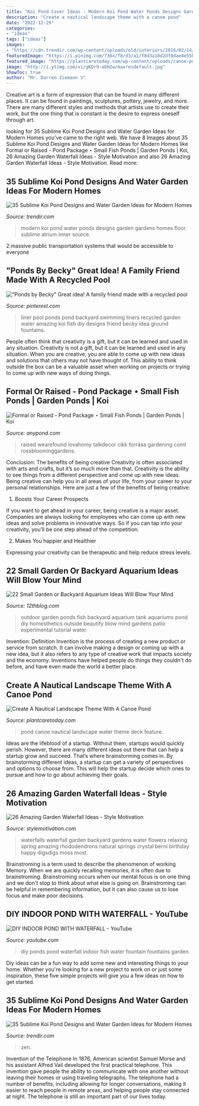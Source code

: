 ```yaml
---
title: "Koi Pond Cover Ideas - Modern Koi Pond Water Ponds Designs Garden Gardens Homes Floor Sublime Atrium Inner Source"
description: "Create a nautical landscape theme with a canoe pond"
date: "2022-12-29"
categories:
- "ideas"
tags: ["ideas"]
images:
- "https://cdn.trendir.com/wp-content/uploads/old/interiors/2016/02/14/koi-ponds-and-water-gardens-for-modern-homes-18.jpg"
featuredImage: "https://i.pinimg.com/736x/f8/d3/a1/f8d3a18d2df8dae4e55b6c61976282b8--pond-ideas-backyard-ideas.jpg"
featured_image: "https://plantcaretoday.com/wp-content/uploads/canoe-pond-deck-water-feature-12-31-2016.jpg"
image: "http://i.ytimg.com/vi/gKDr9-aEH2w/maxresdefault.jpg"
ShowToc: true
author: "Mr. Darren Ziemann V"
---
```



Creative art is a form of expression that can be found in many different places. It can be found in paintings, sculptures, pottery, jewelry, and more. There are many different styles and methods that artists use to create their work, but the one thing that is constant is the desire to express oneself through art.

	

		
looking for 35 Sublime Koi Pond Designs and Water Garden Ideas for Modern Homes you've came to the right web. We have 8 Images about 35 Sublime Koi Pond Designs and Water Garden Ideas for Modern Homes like Formal or Raised - Pond Package ⋆ Small Fish Ponds | Garden Ponds | Koi, 26 Amazing Garden Waterfall Ideas - Style Motivation and also 26 Amazing Garden Waterfall Ideas - Style Motivation. Read more:
		
    
## 35 Sublime Koi Pond Designs And Water Garden Ideas For Modern Homes

<img loading=lazy src="https://cdn.trendir.com/wp-content/uploads/old/interiors/2016/02/14/koi-ponds-and-water-gardens-for-modern-homes-15.jpg" onerror="this.onerror=null;this.src='https://tse3.mm.bing.net/th?id=OIP.ZsTTvpgRY4k8lyL8Zvvk-AHaLH&amp;pid=15.1';" alt="35 Sublime Koi Pond Designs and Water Garden Ideas for Modern Homes">

_Source: trendir.com_

>modern koi pond water ponds designs garden gardens homes floor sublime atrium inner source. 

	

2.massive public transportation systems that would be accessible to everyone

    
## &quot;Ponds By Becky&quot; Great Idea! A Family Friend Made With A Recycled Pool

<img loading=lazy src="https://i.pinimg.com/736x/f8/d3/a1/f8d3a18d2df8dae4e55b6c61976282b8--pond-ideas-backyard-ideas.jpg" onerror="this.onerror=null;this.src='https://tse2.mm.bing.net/th?id=OIP.DRJUKFN8cdyBiywtwe-pXgHaFj&amp;pid=15.1';" alt="&quot;Ponds by Becky&quot; Great idea! A family friend made with a recycled pool">

_Source: pinterest.com_

>liner pool ponds pond backyard swimming liners recycled garden water amazing koi fish diy designs friend becky idea ground fountains. 

	

People often think that creativity is a gift, but it can be learned and used in any situation.
Creativity is not a gift, but it can be learned and used in any situation. When you are creative, you are able to come up with new ideas and solutions that others may not have thought of. This ability to think outside the box can be a valuable asset when working on projects or trying to come up with new ways of doing things.

    
## Formal Or Raised - Pond Package ⋆ Small Fish Ponds | Garden Ponds | Koi

<img loading=lazy src="https://anypond.com/wp-content/uploads/2015/11/large-raised-oval-koi-pool-made-from-natural-stone-in-northamptonshire-uk-1024x768.jpg" onerror="this.onerror=null;this.src='https://tse2.mm.bing.net/th?id=OIP.puelKVY3TuKDeT8hwOfZAAHaFj&amp;pid=15.1';" alt="Formal or Raised - Pond Package ⋆ Small Fish Ponds | Garden Ponds | Koi">

_Source: anypond.com_

>raised wearefound lovahomy talkdecor cikk forrása gardening comt rossbloominggardens. 

	

Conclusion: The benefits of being creative
Creativity is often associated with arts and crafts, but it’s so much more than that. Creativity is the ability to see things from a different perspective and come up with new ideas. Being creative can help you in all areas of your life, from your career to your personal relationships.
Here are just a few of the benefits of being creative:

1. Boosts Your Career Prospects

If you want to get ahead in your career, being creative is a major asset. Companies are always looking for employees who can come up with new ideas and solve problems in innovative ways. So if you can tap into your creativity, you’ll be one step ahead of the competition.

2. Makes You happier and Healthier

Expressing your creativity can be therapeutic and help reduce stress levels.

    
## 22 Small Garden Or Backyard Aquarium Ideas Will Blow Your Mind

<img loading=lazy src="http://www.12thblog.com/wp-content/uploads/2015/08/14.jpg" onerror="this.onerror=null;this.src='https://tse3.mm.bing.net/th?id=OIP.oZQ2hexTmNkZpYz7_Lq5jgHaKg&amp;pid=15.1';" alt="22 Small Garden or Backyard Aquarium Ideas Will Blow Your Mind">

_Source: 12thblog.com_

>outdoor garden ponds fish backyard aquarium tank aquariums pond diy homesthetics outside beautify blow mind gardens patio experimental tutorial water. 

	

Invention: Definition
Invention is the process of creating a new product or service from scratch. It can involve making a design or coming up with a new idea, but it also refers to any type of creative work that impacts society and the economy. Inventions have helped people do things they couldn't do before, and have even made the world a better place.

    
## Create A Nautical Landscape Theme With A Canoe Pond

<img loading=lazy src="https://plantcaretoday.com/wp-content/uploads/canoe-pond-deck-water-feature-12-31-2016.jpg" onerror="this.onerror=null;this.src='https://tse2.mm.bing.net/th?id=OIP.uaj38LrQpF-a-ORmKzGUJAHaFO&amp;pid=15.1';" alt="Create A Nautical Landscape Theme With A Canoe Pond">

_Source: plantcaretoday.com_

>pond canoe nautical landscape water theme deck feature. 

	

Ideas are the lifeblood of a startup. Without them, startups would quickly perish. However, there are many different ideas out there that can help a startup grow and succeed. That’s where brainstorming comes in. By brainstorming different ideas, a startup can get a variety of perspectives and options to choose from. This will help the startup decide which ones to pursue and how to go about achieving their goals.

    
## 26 Amazing Garden Waterfall Ideas - Style Motivation

<img loading=lazy src="http://www.stylemotivation.com/wp-content/uploads/2013/09/garden-waterfalls-14.jpg" onerror="this.onerror=null;this.src='https://tse3.mm.bing.net/th?id=OIP.zLW0FTORqTOyUyDiQuHNCwHaJ4&amp;pid=15.1';" alt="26 Amazing Garden Waterfall Ideas - Style Motivation">

_Source: stylemotivation.com_

>waterfalls waterfall garden backyard gardens water flowers relaxing spring amazing rhododendrons natural springs crystal berni birthday happy digsdigs moss most. 

	

Brainstroming is a term used to describe the phenomenon of working Memory. When we are quickly recalling memories, it is often due to brainstroming. Brainstroming occurs when our mental focus is on one thing and we don't stop to think about what else is going on. Brainstroming can be helpful in remembering information, but it can also cause us to lose focus and make poor decisions.

    
## DIY INDOOR POND WITH WATERFALL - YouTube

<img loading=lazy src="http://i.ytimg.com/vi/gKDr9-aEH2w/maxresdefault.jpg" onerror="this.onerror=null;this.src='https://tse3.mm.bing.net/th?id=OIP.cqbshAsa7Ac89A_f-yA-SgHaEK&amp;pid=15.1';" alt="DIY INDOOR POND WITH WATERFALL - YouTube">

_Source: youtube.com_

>diy ponds pond waterfall indoor fish water fountain fountains garden. 

	

Diy ideas can be a fun way to add some new and interesting things to your home. Whether you're looking for a new project to work on or just some inspiration, these five simple projects will give you a few ideas on how to get started.

    
## 35 Sublime Koi Pond Designs And Water Garden Ideas For Modern Homes

<img loading=lazy src="https://cdn.trendir.com/wp-content/uploads/old/interiors/2016/02/14/koi-ponds-and-water-gardens-for-modern-homes-18.jpg" onerror="this.onerror=null;this.src='https://tse1.mm.bing.net/th?id=OIP.yq1iqG1wJrCJDsDx5GXPLQHaKL&amp;pid=15.1';" alt="35 Sublime Koi Pond Designs and Water Garden Ideas for Modern Homes">

_Source: trendir.com_

>zen. 

	

Invention of the Telephone
In 1876, American scientist Samuel Morse and his assistant Alfred Vail developed the first practical telephone. This invention gave people the ability to communicate with one another without leaving their homes or using traveling telegraphs. The telephone had a number of benefits, including allowing for longer conversations, making it easier to reach people in remote areas, and helping people stay connected at night. The telephone is still an important part of our lives today.

